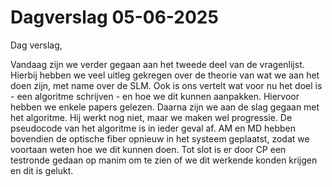 # Dagverslag 05-06-2025
Dag verslag,

Vandaag zijn we verder gegaan aan het tweede deel van de vragenlijst. Hierbij hebben we veel uitleg gekregen over de theorie van wat we aan het doen zijn, met name over de SLM.
Ook is ons vertelt wat voor nu het doel is - een algoritme schrijven - en hoe we dit kunnen aanpakken. Hiervoor hebben we enkele papers gelezen.
Daarna zijn we aan de slag gegaan met het algoritme. Hij werkt nog niet, maar we maken wel progressie. De pseudocode van het algoritme is in ieder geval af.
AM en MD hebben bovendien de optische fiber opnieuw in het systeem geplaatst, zodat we voortaan weten hoe we dit kunnen doen. Tot slot is er door CP een testronde gedaan op manim om te zien of we dit werkende konden krijgen en dit is gelukt.